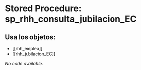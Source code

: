 # Stored Procedure: sp_rhh_consulta_jubilacion_EC

## Usa los objetos:
- [[rhh_emplea]]
- [[rhh_jubilacion_EC]]

*No code available.*
